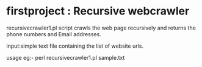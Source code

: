 # firstproject : Recursive webcrawler

recursivecrawler1.pl script  crawls the web page recursively and returns the phone numbers and Email addresses.

input:simple text file containing the list of website urls.

usage eg:-
perl recursivecrawler1.pl sample.txt
